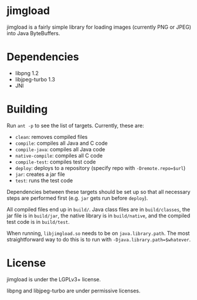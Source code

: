 # jimgload

jimgload is a fairly simple library for loading images (currently PNG or JPEG) into Java ByteBuffers.

# Dependencies

* libpng 1.2
* libjpeg-turbo 1.3
* JNI

# Building

Run `ant -p` to see the list of targets.  Currently, these are:

* `clean`: removes compiled files
* `compile`: compiles all Java and C code
* `compile-java`: compiles all Java code
* `native-compile`: compiles all C code
* `compile-test`: compiles test code
* `deploy`: deploys to a repository (specify repo with `-Dremote.repo=$url`)
* `jar`: creates a jar file
* `test`: runs the test code

Dependencies between these targets should be set up so that all necessary steps
are performed first (e.g. `jar` gets run before `deploy`).

All compiled files end up in `build/`.  Java class files are in `build/classes`,
the jar file is in `build/jar`, the native library is in `build/native`, and the
compiled test code is in `build/test`.

When running, `libjimgload.so` needs to be on `java.library.path`.  The most straightforward
way to do this is to run with `-Djava.library.path=$whatever`.

# License

jimgload is under the LGPLv3+ license.

libpng and libjpeg-turbo are under permissive licenses.
